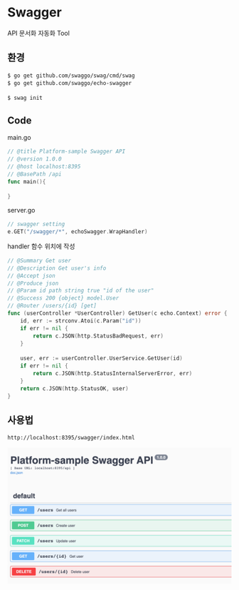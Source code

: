 # Swagger

API 문서화 자동화 Tool<br>

## 환경

```sh
$ go get github.com/swaggo/swag/cmd/swag 
$ go get github.com/swaggo/echo-swagger

$ swag init
```

## Code

main.go
```go
// @title Platform-sample Swagger API
// @version 1.0.0
// @host localhost:8395
// @BasePath /api
func main(){

}
```

server.go
```go
// swagger setting
e.GET("/swagger/*", echoSwagger.WrapHandler)
```

handler 함수 위치에 작성
```go
// @Summary Get user
// @Description Get user's info
// @Accept json
// @Produce json
// @Param id path string true "id of the user"
// @Success 200 {object} model.User
// @Router /users/{id} [get]
func (userController *UserController) GetUser(c echo.Context) error {
	id, err := strconv.Atoi(c.Param("id"))
	if err != nil {
		return c.JSON(http.StatusBadRequest, err)
	}

	user, err := userController.UserService.GetUser(id)
	if err != nil {
		return c.JSON(http.StatusInternalServerError, err)
	}
	return c.JSON(http.StatusOK, user)
}
```


## 사용법

```sh
http://localhost:8395/swagger/index.html
```

<img src ="swagger.png">


